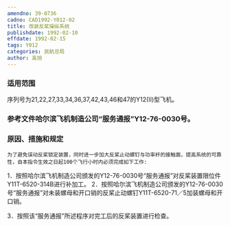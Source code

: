 ```yaml
---
amendno: 39-0736
cadno: CAD1992-Y012-02
title: 改装反桨操纵系统
publishdate: 1992-02-10
effdate: 1992-02-15
tags: Y012
categories: 民航总局
author: 高旭
---
```


### 适用范围 
序列号为21,22,27,33,34,36,37,42,43,46和47的Y12(Ⅱ)型飞机。

### 参考文件哈尔滨飞机制造公司“服务通报”Y12-76-0030号。

### 原因、措施和规定 
    为了避免误动反桨锁定装置，同时进一步加大反桨止动螺钉与功率杆的接触面，提高系统的可靠性，自本指令生效之日起100个飞行小时内必须完成如下工作: 
1．按照哈尔滨飞机制造公司颁发的Y12-76-0030号“服务通报”对反桨装置限位件Y11T-6520-314B进行补加工。 
2．按照哈尔滨飞机制造公司颁发的Y12-76-0030号“服务通报”对未装螺母和开口销的反桨止动螺钉Y11T-6520-71／5加装螺母和开口销。 

3．按照该“服务通报”所述程序对完工后的反桨装置进行检查。

